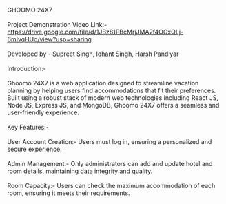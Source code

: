 GHOOMO 24X7
<br/>
<br/>
Project Demonstration Video Link:-
<br/>
https://drive.google.com/file/d/1JBz81PBcMrjJMA2f4OGxQLj-6mIvqHUo/view?usp=sharing
<br/>
<br/>
Developed by - Supreet Singh, Idhant Singh, Harsh Pandiyar
<br/>
<br/>
Introduction:-
<br/>
<br/>
Ghoomo 24X7 is a web application designed to streamline vacation planning by helping users find accommodations that fit their preferences. 
<br/>
Built using a robust stack of modern web technologies including React JS, Node JS, Express JS, and MongoDB, Ghoomo 24X7 offers a seamless and user-friendly experience.
<br/>
<br/>
Key Features:-
<br/>
<br/>
User Account Creation:- Users must log in, ensuring a personalized and secure experience.
<br/>
<br/>
Admin Management:- Only administrators can add and update hotel and room details, maintaining data integrity and quality.
<br/>
<br/>
Room Capacity:- Users can check the maximum accommodation of each room, ensuring it meets their requirements.
